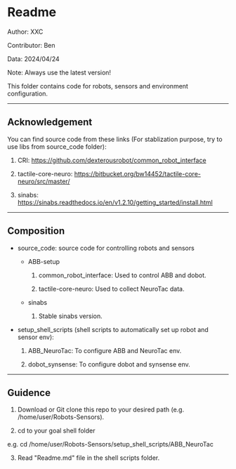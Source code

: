 # Readme

Author: XXC

Contributor: Ben

Data: 2024/04/24

Note: Always use the latest version!

This folder contains code for robots, sensors and environment configuration.

--------------------------------------------------------
## Acknowledgement

You can find source code from these links (For stablization purpose, try to use libs from source_code folder):

1. CRI: https://github.com/dexterousrobot/common_robot_interface

2. tactile-core-neuro: https://bitbucket.org/bw14452/tactile-core-neuro/src/master/

3. sinabs: https://sinabs.readthedocs.io/en/v1.2.10/getting_started/install.html

--------------------------------------------------------

## Composition

* source_code: source code for controlling robots and sensors

    -  ABB-setup

        1. common_robot_interface: Used to control ABB and dobot.

        2. tactile-core-neuro: Used to collect NeuroTac data.

    - sinabs

        1. Stable sinabs version.

* setup_shell_scripts (shell scripts to automatically set up robot and sensor env):

    1. ABB_NeuroTac: To configure ABB and NeuroTac env.

    2. dobot_synsense: To configure dobot and synsense env.

--------------------------------------------------------

## Guidence

1. Download or Git clone this repo to your desired path (e.g. /home/user/Robots-Sensors).

2. cd to your goal shell folder

e.g. cd /home/user/Robots-Sensors/setup_shell_scripts/ABB_NeuroTac

3. Read "Readme.md" file in the shell scripts folder.
